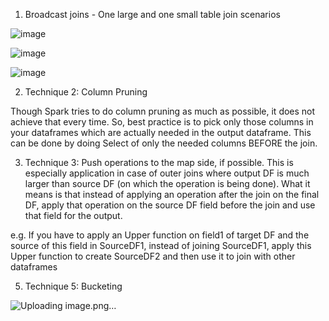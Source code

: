 1. Broadcast joins - One large and one small table join scenarios

![image](https://user-images.githubusercontent.com/53032061/113486399-1caadc00-94d0-11eb-86ec-755d3f91087f.png)

![image](https://user-images.githubusercontent.com/53032061/113488430-baf06f00-94db-11eb-949a-aff03cf0df1f.png)

![image](https://user-images.githubusercontent.com/53032061/113486346-d5245000-94cf-11eb-9e2c-ddbf3a33d089.png)


2. Technique 2: Column Pruning

Though Spark tries to do column pruning as much as possible, it does not achieve that every time. So, best practice is to pick only those columns in your dataframes which are actually needed in the output dataframe. This can be done by doing Select of only the needed columns BEFORE the join.

3. Technique 3: Push operations to the map side, if possible. This is especially application in case of outer joins where output DF is much larger than source DF (on which the operation is being done). What it means is that instead of applying an operation after the join on the final DF, apply that operation on the source DF field before the join and use that field for the output.

e.g. If you have to apply an Upper function on field1 of target DF and the source of this field in SourceDF1, instead of joining SourceDF1, apply this Upper function to create SourceDF2 and then use it to join with other dataframes



5. Technique 5: Bucketing

![Uploading image.png…]()
